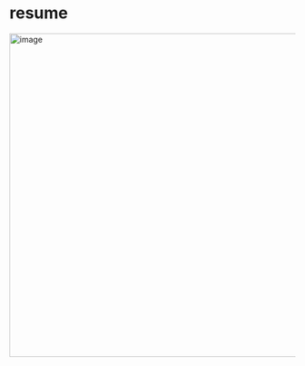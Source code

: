# resume


<img width="570" alt="image" src="https://github.com/user-attachments/assets/74f6fe9b-c947-4a83-b4b4-05ae83251367" />

